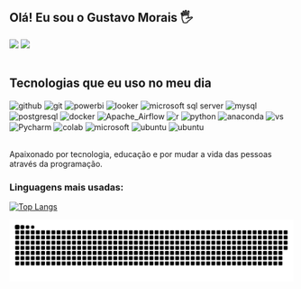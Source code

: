 ## Olá! Eu sou o Gustavo Morais 🖐️

<div>
  <img  height="180em" src="https://github-readme-stats.vercel.app/api?username=ghpires98&show_icons=true&theme=great-gatsby&include_all_commits=true&count_private=true"/>
  <img height="180em" src="https://github-readme-stats.vercel.app/api/top-langs/?username=ghpires98&layout=compact&langs_count=7&theme=dark"/>
</div>
<br>

## Tecnologias que eu uso no meu dia
<div style="display: inline_block">
    
  <img align="center" alt="github" src="https://img.shields.io/badge/GitHub-181717.svg?style=for-the-badge&logo=GitHub&logoColor=white" />
  <img align="center" alt="git" src="https://img.shields.io/badge/GIT-E44C30?style=for-the-badge&logo=git&logoColor=white" />
  <img align="center" alt="powerbi" src="https://img.shields.io/badge/Power%20BI-F2C811.svg?style=for-the-badge&logo=Power-BI&logoColor=black" />
  <img align="center" alt="looker" src="https://img.shields.io/badge/Looker-4285F4.svg?style=for-the-badge&logo=Looker&logoColor=white" />
  <img align="center" alt="microsoft sql server" src="https://img.shields.io/badge/Microsoft_SQL_Server-CC2927?style=for-the-badge&logo=microsoft-sql-server&logoColor=white" />
  <img align="center" alt="mysql" src="https://img.shields.io/badge/MySQL-4479A1.svg?style=for-the-badge&logo=MySQL&logoColor=white" />
  <img align="center" alt="postgresql" src="https://img.shields.io/badge/PostgreSQL-4169E1.svg?style=for-the-badge&logo=PostgreSQL&logoColor=white" />
  <img align="center" alt="docker" src="https://img.shields.io/badge/Docker-2496ED.svg?style=for-the-badge&logo=Docker&logoColor=white" />
  <img align="center" alt="Apache_Airflow" src="https://img.shields.io/badge/Apache%20Airflow-017CEE.svg?style=for-the-badge&logo=Apache-Airflow&logoColor=white" />
  <img align="center" alt="r" src="https://img.shields.io/badge/R-276DC3?style=for-the-badge&logo=r&logoColor=white" />
  <img align="center" alt="python" src="https://img.shields.io/badge/Python-3776AB.svg?style=for-the-badge&logo=Python&logoColor=white" />
  <img align="center" alt="anaconda" src="https://img.shields.io/badge/Anaconda-44A833.svg?style=for-the-badge&logo=Anaconda&logoColor=white" />
  <img align="center" alt="vs" src="https://img.shields.io/badge/VSCodium-2F80ED.svg?style=for-the-badge&logo=VSCodium&logoColor=white" />
  <img align="center" alt="Pycharm" src="https://img.shields.io/badge/PyCharm-000000.svg?style=for-the-badge&logo=PyCharm&logoColor=white" />
  <img align="center" alt="colab" src="https://img.shields.io/badge/Google%20Colab-F9AB00.svg?style=for-the-badge&logo=Google-Colab&logoColor=white" />
  <img align="center" alt="microsoft" src="https://img.shields.io/badge/Microsoft%20Office-D83B01.svg?style=for-the-badge&logo=Microsoft-Office&logoColor=white" />
  <img align="center" alt="ubuntu" src="https://img.shields.io/badge/Ubuntu-E95420.svg?style=for-the-badge&logo=Ubuntu&logoColor=white" />
  <img align="center" alt="ubuntu" src="https://img.shields.io/badge/Microsoft-5E5E5E.svg?style=for-the-badge&logo=Microsoft&logoColor=white" />

</div><br/>

Apaixonado por tecnologia, educação e por mudar a vida das pessoas através da programação.

### Linguagens mais usadas:
[![Top Langs](https://github-readme-stats.vercel.app/api/top-langs/?username=ghpires98)](https://github.com/ghpires98/github-readme-stats)

<picture>
  <source media="(prefers-color-scheme: dark)" srcset="https://raw.githubusercontent.com/saomarcostecnologia/saomarcostecnologia/output/github-contribution-grid-snake-dark.svg">
  <source media="(prefers-color-scheme: light)" srcset="https://raw.githubusercontent.com/saomarcostecnologia/saomarcostecnologia/output/github-contribution-grid-snake.svg">
  <img alt="github contribution grid snake animation" src="https://raw.githubusercontent.com/saomarcostecnologia/saomarcostecnologia/output/github-contribution-grid-snake.svg">
</picture>

